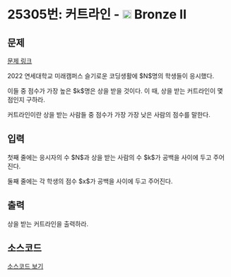 # 25305번: 커트라인 - <img src="https://static.solved.ac/tier_small/4.svg" style="height:20px" /> Bronze II

<!-- performance -->

<!-- 문제 제출 후 깃허브에 푸시를 했을 때 제출한 코드의 성능이 입력될 공간입니다.-->

<!-- end -->

## 문제

[문제 링크](https://boj.kr/25305)

<p>2022 연세대학교 미래캠퍼스 슬기로운 코딩생활에 $N$명의 학생들이 응시했다.</p>

<p>이들 중 점수가 가장 높은 $k$명은 상을 받을 것이다. 이 때, 상을 받는&nbsp;커트라인이 몇 점인지 구하라.</p>

<p>커트라인이란 상을 받는 사람들&nbsp;중 점수가 가장 가장 낮은 사람의 점수를 말한다.</p>

## 입력

<p>첫째 줄에는 응시자의 수 $N$과 상을 받는 사람의 수 $k$가 공백을 사이에 두고&nbsp;주어진다.</p>

<p>둘째 줄에는 각 학생의 점수 $x$가 공백을 사이에 두고 주어진다.</p>

## 출력

<p>상을 받는&nbsp;커트라인을 출력하라.</p>

## 소스코드

[소스코드 보기](커트라인.c)